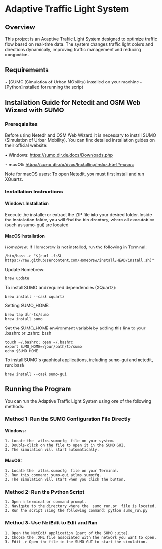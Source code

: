# Adaptive Traffic Light System

## Overview

This project is an Adaptive Traffic Light System designed to optimize traffic flow based on real-time data. The system changes traffic light colors and directions dynamically, improving traffic management and reducing congestion.

## Requirements

•⁠  ⁠[SUMO (Simulation of Urban MObility) installed on your machine
•⁠  ⁠[Python]installed for running the script

## Installation Guide for Netedit and OSM Web Wizard with SUMO

### Prerequisites

Before using Netedit and OSM Web Wizard, it is necessary to install SUMO (Simulation of Urban Mobility). You can find detailed installation guides on their official website:

•⁠  ⁠Windows: https://sumo.dlr.de/docs/Downloads.php

•⁠  ⁠macOS: https://sumo.dlr.de/docs/Installing/index.html#macos

Note for macOS users: To open Netedit, you must first install and run XQuartz.

### Installation Instructions

#### Windows Installation

Execute the installer or extract the ZIP file into your desired folder.
Inside the installation folder, you will find the bin directory, where all executables (such as sumo-gui) are located.

#### MacOS Installation

 *Homebrew:*
If Homebrew is not installed, run the following in Terminal: 

    /bin/bash -c "$(curl -fsSL https://raw.githubusercontent.com/Homebrew/install/HEAD/install.sh)"


Update Homebrew:
    
    brew update

To install SUMO and required dependencies (XQuartz):

    brew install --cask xquartz

Setting SUMO_HOME:

    brew tap dlr-ts/sumo
    brew install sumo


Set the SUMO_HOME environment variable by adding this line to your .bashrc or .zshrc:
bash

    touch ~/.bashrc; open ~/.bashrc
    export SUMO_HOME=/your/path/to/sumo
    echo $SUMO_HOME

To install SUMO's graphical applications, including sumo-gui and netedit, run:
bash

    brew install --cask sumo-gui

## Running the Program

You can run the Adaptive Traffic Light System using one of the following methods:

### Method 1: Run the SUMO Configuration File Directly

#### Windows:
    1. Locate the ⁠ atlms.sumocfg ⁠ file on your system.
    2. Double-click on the file to open it in the SUMO GUI.
    3. The simulation will start automatically.

#### MacOS:
    1. Locate the ⁠ atlms.sumocfg ⁠ file on your Terminal.
    2. Run this command: sumo-gui atlms.sumocfg.
    3. The simulation will start when you click the button.

### Method 2: Run the Python Script

    1. Open a terminal or command prompt.
    2. Navigate to the directory where the ⁠ sumo_run.py ⁠ file is located.
    3. Run the script using the following command: python sumo_run.py

### Method 3: Use NetEdit to Edit and Run
    1. Open the NetEdit application (part of the SUMO suite).
    2. Choose the .XML file associated with the network you want to open.
    3. Edit -> Open the file in the SUMO GUI to start the simulation.